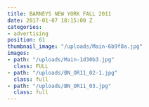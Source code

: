 ```yaml
---
title: BARNEYS NEW YORK FALL 2011
date: 2017-01-07 18:15:00 Z
categories:
- advertising
position: 61
thumbnail_image: "/uploads/Main-6b9f8a.jpg"
images:
- path: "/uploads/Main-1d30b3.jpg"
  class: FULL
- path: "/uploads/BN_OR11_02-1.jpg"
  class: full
- path: "/uploads/BN_OR11_03.jpg"
  class: full
---
```


